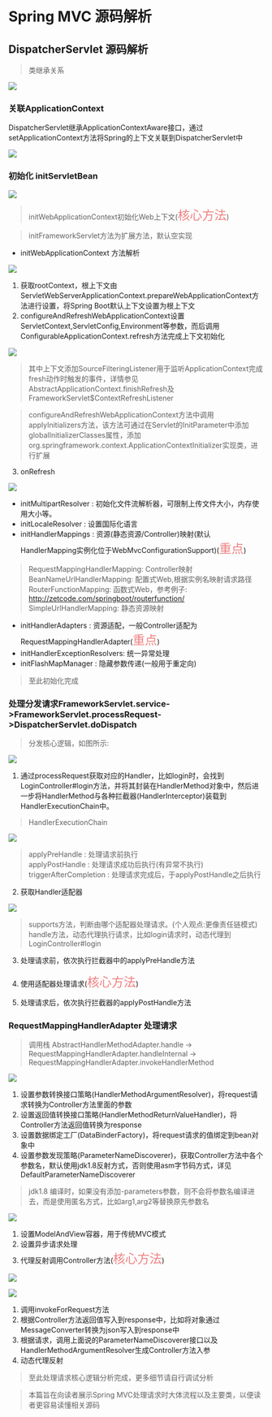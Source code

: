 # Spring MVC 源码解析
## DispatcherServlet 源码解析
> 类继承关系

![](images/DispatcherServlet.png)

### 关联ApplicationContext  
DispatcherServlet继承ApplicationContextAware接口，通过setApplicationContext方法将Spring的上下文关联到DispatcherServlet中

![](images/setApplicationContext.png)

### 初始化 initServletBean  

![](images/initServletBean.png)

> initWebApplicationContext初始化Web上下文(<font color=#F08080 size=5>核心方法</font>)

> initFrameworkServlet方法为扩展方法，默认空实现

* initWebApplicationContext 方法解析

![](images/initWebApplicationContext.png)

1. 获取rootContext，根上下文由ServletWebServerApplicationContext.prepareWebApplicationContext方法进行设置，将Spring Boot默认上下文设置为根上下文
2. configureAndRefreshWebApplicationContext设置ServletContext,ServletConfig,Environment等参数，而后调用ConfigurableApplicationContext.refresh方法完成上下文初始化

![](images/configureAndRefreshWebApplicationContext.png)

> 其中上下文添加SourceFilteringListener用于监听ApplicationContext完成fresh动作时触发的事件，详情参见AbstractApplicationContext.finishRefresh及FrameworkServlet$ContextRefreshListener

> configureAndRefreshWebApplicationContext方法中调用applyInitializers方法，该方法可通过在Servlet的InitParameter中添加globalInitializerClasses属性，添加org.springframework.context.ApplicationContextInitializer实现类，进行扩展

3. onRefresh

![](images/onRefresh.png)

* initMultipartResolver : 初始化文件流解析器，可限制上传文件大小，内存使用大小等。
* initLocaleResolver : 设置国际化语言
* initHandlerMappings : 资源(静态资源/Controller)映射(默认HandlerMapping实例化位于WebMvcConfigurationSupport)(<font color=#F08080 size=5>重点</font>)

> RequestMappingHandlerMapping: Controller映射  
> BeanNameUrlHandlerMapping: 配置式Web,根据实例名映射请求路径  
> RouterFunctionMapping: 函数式Web，参考例子: http://zetcode.com/springboot/routerfunction/  
> SimpleUrlHandlerMapping: 静态资源映射  

* initHandlerAdapters : 资源适配，一般Controller适配为RequestMappingHandlerAdapter(<font color=#F08080 size=5>重点</font>)
* initHandlerExceptionResolvers: 统一异常处理
* initFlashMapManager : 隐藏参数传递(一般用于重定向)

> 至此初始化完成

### 处理分发请求FrameworkServlet.service->FrameworkServlet.processRequest->DispatcherServlet.doDispatch

> 分发核心逻辑，如图所示:

![](images/doDispatch.png)

1. 通过processRequest获取对应的Handler，比如login时，会找到LoginController#login方法，并将其封装在HandlerMethod对象中，然后进一步将HandlerMethod与各种拦截器(HandlerInterceptor)装载到HandlerExecutionChain中。

> HandlerExecutionChain

![](images/HandlerExecutionChain.png) 

> applyPreHandle : 处理请求前执行  
> applyPostHandle : 处理请求成功后执行(有异常不执行)  
> triggerAfterCompletion : 处理请求完成后，于applyPostHandle之后执行  

2. 获取Handler适配器

![](images/HandlerAdapter.png) 

> supports方法，判断由哪个适配器处理请求。(个人观点:更像责任链模式)  
> handle方法，动态代理执行请求，比如login请求时，动态代理到LoginController#login  

3. 处理请求前，依次执行拦截器中的applyPreHandle方法

4. 使用适配器处理请求(<font color=#F08080 size=5>核心方法</font>)

5. 处理请求后，依次执行拦截器的applyPostHandle方法

### RequestMappingHandlerAdapter 处理请求

> 调用栈 AbstractHandlerMethodAdapter.handle -> RequestMappingHandlerAdapter.handleInternal -> RequestMappingHandlerAdapter.invokeHandlerMethod

![](images/invocableMethod.png) 

1. 设置参数转换接口策略(HandlerMethodArgumentResolver)，将request请求转换为Controller方法里面的参数
2. 设置返回值转换接口策略(HandlerMethodReturnValueHandler)，将Controller方法返回值转换为response
3. 设置数据绑定工厂(DataBinderFactory)，将request请求的值绑定到bean对象中
4. 设置参数发现策略(ParameterNameDiscoverer)，获取Controller方法中各个参数名，默认使用jdk1.8反射方式，否则使用asm字节码方式，详见DefaultParameterNameDiscoverer

> jdk1.8 编译时，如果没有添加-parameters参数，则不会将参数名编译进去，而是使用匿名方式，比如arg1,arg2等替换原先参数名

![](images/invokeAndHandle.png) 

1. 设置ModelAndView容器，用于传统MVC模式
2. 设置异步请求处理
3. 代理反射调用Controller方法(<font color=#F08080 size=5>核心方法</font>)

![](images/invoke.png) 

![](images/invokeForRequest.png) 

1. 调用invokeForRequest方法
2. 根据Controller方法返回值写入到response中，比如将对象通过MessageConverter转换为json写入到response中
3. 根据请求，调用上面说的ParameterNameDiscoverer接口以及HandlerMethodArgumentResolver生成Controller方法入参
4. 动态代理反射

> 至此处理请求核心逻辑分析完成，更多细节请自行调试分析

> 本篇旨在向读者展示Spring MVC处理请求时大体流程以及主要类，以便读者更容易读懂相关源码